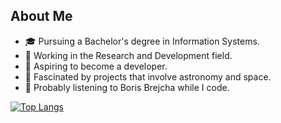 <body>
    <div>
        <h2>About Me</h2>
        <ul>
            <li>🎓 Pursuing a Bachelor's degree in Information Systems.</li>
            <li>💼 Working in the Research and Development field.</li>
            <li>🌟 Aspiring to become a developer.</li>
            <li>🌌 Fascinated by projects that involve astronomy and space.</li>
            <li>🎵 Probably listening to Boris Brejcha while I code.</li>
        </ul>
    </div>
</body>

[![Top Langs](https://github-readme-stats.vercel.app/api/top-langs/?username=gustavopellanda&layout=compact)](https://github.com/gustavopellanda/github-readme-stats)
